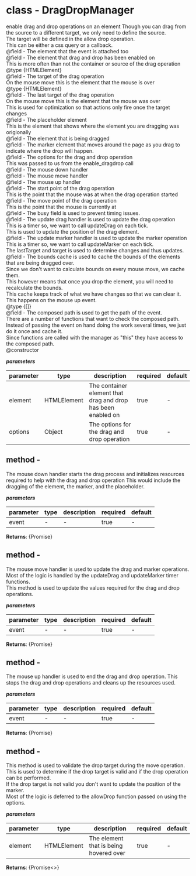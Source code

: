 # class - DragDropManagerenable drag and drop operations on an element Though you can drag from the source to a different target, we only need to define the source.   The target will be defined in the allow drop operation.   This can be either a css query or a callback.   @field - The element that the event is attached too   @field - The element that drag and drop has been enabled on   This is more often than not the container or source of the drag operation   @type {HTMLElement}   @field - The target of the drag operation   On the mouse move this is the element that the mouse is over   @type {HTMLElement}   @field - The last target of the drag operation   On the mouse move this is the element that the mouse was over   This is used for optimization so that actions only fire once the target changes   @field - The placeholder element   This is the element that shows where the element you are dragging was origionally   @field - The element that is being dragged   @field - The marker element that moves around the page as you drag to indicate where the drop will happen.   @field - The options for the drag and drop operation   This was passed to us from the enable_dragdrop call   @field - The mouse down handler   @field - The mouse move handler   @field - The mouse up handler   @field - The start point of the drag operation   This is the point that the mouse was at when the drag operation started   @field - The move point of the drag operation   This is the point that the mouse is currently at   @field - The busy field is used to prevent timing issues.   @field - The update drag handler is used to update the drag operation   This is a timer so, we want to call updateDrag on each tick.   This is used to update the position of the drag element.   @field - The update marker handler is used to update the marker operation   This is a timer so, we want to call updateMarker on each tick.   The lastTarget and target is used to determine changes and thus updates.   @field - The bounds cache is used to cache the bounds of the elements that are being dragged over.   Since we don't want to calculate bounds on every mouse move, we cache them.   This however means that once you drop the element, you will need to recalculate the bounds.   This cache keeps track of what we have changes so that we can clear it.   This happens on the mouse up event.   @type {[]}   @field - The composed path is used to get the path of the event.   There are a number of functions that want to check the composed path.   Instead of passing the event on hand doing the work several times, we just do it once and cache it.   Since functions are called with the manager as "this" they have access to the composed path.   @constructor  ***parameters***|parameter|type|description|required|default||---------|----|-----------|--------|-------||element|HTMLElement|The container element that drag and drop has been enabled on|true|-||options|Object|The options for the drag and drop operation|true|-|## method - The mouse down handler starts the drag process and initializes resources required to help with the drag and drop operation This would include the dragging of the element, the marker, and the placeholder.  ***parameters***|parameter|type|description|required|default||---------|----|-----------|--------|-------||event|-|-|true|-|**Returns**: {Promise<void>}## method - The mouse move handler is used to update the drag and marker operations. Most of the logic is handled by the updateDrag and updateMarker timer functions.   This method is used to update the values required for the drag and drop operations.  ***parameters***|parameter|type|description|required|default||---------|----|-----------|--------|-------||event|-|-|true|-|**Returns**: {Promise<void>}## method - The mouse up handler is used to end the drag and drop operation. This stops the drag and drop operations and cleans up the resources used.  ***parameters***|parameter|type|description|required|default||---------|----|-----------|--------|-------||event|-|-|true|-|**Returns**: {Promise<void>}## method - This method is used to validate the drop target during the move operation. This is used to determine if the drop target is valid and if the drop operation can be performed.   If the drop target is not valid you don't want to update the position of the marker.   Most of the logic is deferred to the allowDrop function passed on using the options.  ***parameters***|parameter|type|description|required|default||---------|----|-----------|--------|-------||element|HTMLElement|The element that is being hovered over|true|-|**Returns**: {Promise<>}